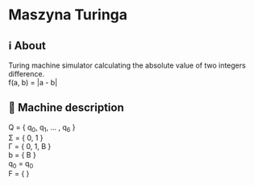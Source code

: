 # Maszyna Turinga
## ℹ️ About
Turing machine simulator calculating the absolute value of two integers difference. \
f(a, b) = |a - b|
## 🤖 Machine description

Q = { q<sub>0</sub>, q<sub>1</sub>, ... , q<sub>6</sub> } <br>
Σ = { 0, 1 } <br>
Γ = { 0, 1, B } <br>
b = { B } <br>
q<sub>0</sub> = q<sub>0</sub> <br>
F = { }

